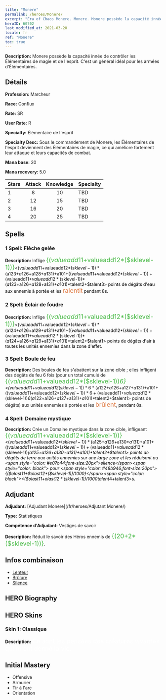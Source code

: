 ```yaml
---
title: "Monere"
permalink: /heroes/Monere/
excerpt: "Era of Chaos Monere. Monere. Monere possède la capacité innée de contrôler les Élémentaires de magie et de l'esprit. C'est un général idéal pour les armées d'Élémentaires."
heroID: 60702
last_modified_at: 2021-03-28
locale: fr
ref: "Monere"
toc: true
---
```

 **Description:** Monere possède la capacité innée de contrôler les Élémentaires de magie et de l'esprit. C'est un général idéal pour les armées d'Élémentaires.
## Détails
 **Profession:** Marcheur

 **Race:** Conflux

 **Rate:** SR

 **User Rate:** R

 **Specialty:** Élémentaire de l'esprit

 **Specialty Desc:** Sous le commandement de Monere, les Élémentaires de l'esprit deviennent des Élémentaires de magie, ce qui améliore fortement leur attaque et leurs capacités de combat.

 **Mana base:** 20

 **Mana recovery:** 5.0


  | Stars   |     Attack     |    Knowledge   |      Specialty     |
  |---------|:---------------:|:---------------:|--------------------|
  |    1    | 8 | 10 | TBD |
  |    2    | 12 | 15 | TBD |
  |    3    | 16 | 20 | TBD |
  |    4    | 20 | 25 | TBD |

## Spells
### 1 Spell: Flèche gelée
 **Description:** Inflige <span style="color: #48b946;font-size:20px">{($valueadd11+$valueadd12*($sklevel-1))}</span><span style="color: black"><($valueadd11+$valueadd12*($sklevel-1))*($a123+$a126+$a128+$a131)+$a101+(($valueadd11+$valueadd12*($sklevel-1))+($valueadd11+$valueadd12*($sklevel-1))*($a123+$a126+$a128+$a131)+$a101)*$talent2+$talent3> points de dégâts d'eau aux ennemis à portée et les <span style="color: #e07c44;font-size:20px">ralentit</span><span style="color: black"> pendant 8s.

### 2 Spell: Éclair de foudre
 **Description:** Inflige <span style="color: #48b946;font-size:20px">{($valueadd11+$valueadd12*($sklevel-1))}</span><span style="color: black"><($valueadd11+$valueadd12*($sklevel-1))*($a124+$a126+$a129+$a131)+$a101+(($valueadd11+$valueadd12*($sklevel-1))+($valueadd11+$valueadd12*($sklevel-1))*($a124+$a126+$a129+$a131)+$a101)*$talent2+$talent1> points de dégâts d'air à toutes les unités ennemies dans la zone d'effet.

### 3 Spell: Boule de feu
 **Description:** Des boules de feu s'abattent sur la zone cible ; elles infligent des dégâts de feu 6 fois (pour un total cumulé de <span style="color: #48b946;font-size:20px">{($valueadd11+$valueadd12*($sklevel-1))*6}</span><span style="color: black"><($valueadd11+$valueadd12*($sklevel-1))*6*($a122+$a126+$a127+$a131)+$a101+(($valueadd11+$valueadd12*($sklevel-1))*6+($valueadd11+$valueadd12*($sklevel-1))*6*($a122+$a126+$a127+$a131)+$a101)*$talent2+$talent1> points de dégâts) aux unités ennemies à portée et les <span style="color: #e07c44;font-size:20px">brûlent</span><span style="color: black">, pendant 8s.

### 4 Spell: Domaine mystique
 **Description:** Crée un Domaine mystique dans la zone cible, infligeant <span style="color: #48b946;font-size:20px">{($valueadd11+$valueadd12*($sklevel-1))}</span><span style="color: black"><($valueadd11+$valueadd12*($sklevel-1))*($a125+$a126+$a130+$a131)+$a101+(($valueadd11+$valueadd12*($sklevel-1))+($valueadd11+$valueadd12*($sklevel-1))*($a125+$a126+$a130+$a131)+$a101)*$talent2+$talent1> points de dégâts de terre aux unités ennemies sur une large zone et les réduisant au <span style="color: #e07c44;font-size:20px">silence</span><span style="color: black"> pour <span style="color: #48b946;font-size:20px">{($olast11+$olast12*($sklevel-1))/1000}</span><span style="color: black"><($olast11+$olast12*($sklevel-1))/1000*$talent4+$talent3>s.


## Adjudant

 **Adjudant:**  [Adjudant Monere](/fr/heroes/Adjutant Monere/) 

 **Type:**  Statistiques 

 **Compétence d'Adjudant:**  Vestiges de savoir 

 **Description:** Réduit le savoir des Héros ennemis de <span style="color: #48b946;font-size:20px">{(20+2*($sklevel-1))}</span><span style="color: black">.

## Infos combinaison

* [Lenteur](/fr/combination/Lenteur/) 
* [Brûlure](/fr/combination/Brûlure/) 
* [Silence](/fr/combination/Silence/) 

## HERO Biography

## HERO Skins
### Skin 1: **Classique**

 **Description:** <span style="color: #ffffff;font-size:20px"> Ce sont les pensées des créatures vivantes qui m'ont donné la vie. </span>



## Initial Mastery
   - Offensive
   - Armurier
   - Tir à l'arc
   - Orientation
